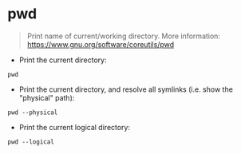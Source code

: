 # pwd

> Print name of current/working directory.
> More information: <https://www.gnu.org/software/coreutils/pwd>

- Print the current directory:

`pwd`

- Print the current directory, and resolve all symlinks (i.e. show the "physical" path):

`pwd --physical`

- Print the current logical directory:

`pwd --logical`
